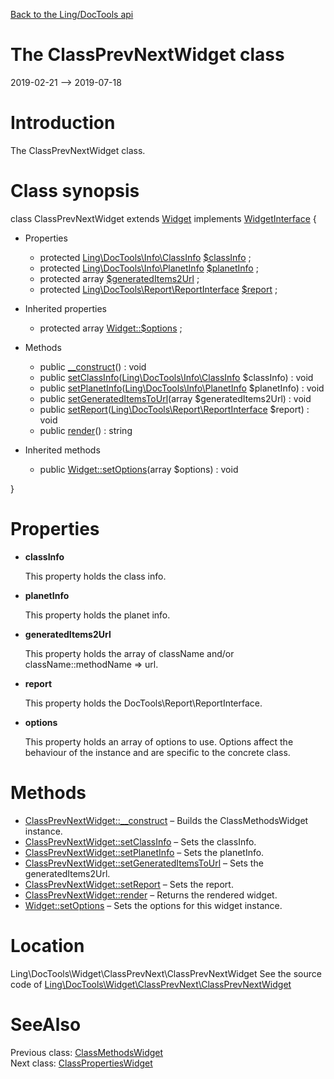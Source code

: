 [Back to the Ling/DocTools api](https://github.com/lingtalfi/DocTools/blob/master/doc/api/Ling/DocTools.md)



The ClassPrevNextWidget class
================
2019-02-21 --> 2019-07-18






Introduction
============

The ClassPrevNextWidget class.



Class synopsis
==============


class <span class="pl-k">ClassPrevNextWidget</span> extends [Widget](https://github.com/lingtalfi/DocTools/blob/master/doc/api/Ling/DocTools/Widget/Widget.md) implements [WidgetInterface](https://github.com/lingtalfi/DocTools/blob/master/doc/api/Ling/DocTools/Widget/WidgetInterface.md) {

- Properties
    - protected [Ling\DocTools\Info\ClassInfo](https://github.com/lingtalfi/DocTools/blob/master/doc/api/Ling/DocTools/Info/ClassInfo.md) [$classInfo](#property-classInfo) ;
    - protected [Ling\DocTools\Info\PlanetInfo](https://github.com/lingtalfi/DocTools/blob/master/doc/api/Ling/DocTools/Info/PlanetInfo.md) [$planetInfo](#property-planetInfo) ;
    - protected array [$generatedItems2Url](#property-generatedItems2Url) ;
    - protected [Ling\DocTools\Report\ReportInterface](https://github.com/lingtalfi/DocTools/blob/master/doc/api/Ling/DocTools/Report/ReportInterface.md) [$report](#property-report) ;

- Inherited properties
    - protected array [Widget::$options](#property-options) ;

- Methods
    - public [__construct](https://github.com/lingtalfi/DocTools/blob/master/doc/api/Ling/DocTools/Widget/ClassPrevNext/ClassPrevNextWidget/__construct.md)() : void
    - public [setClassInfo](https://github.com/lingtalfi/DocTools/blob/master/doc/api/Ling/DocTools/Widget/ClassPrevNext/ClassPrevNextWidget/setClassInfo.md)([Ling\DocTools\Info\ClassInfo](https://github.com/lingtalfi/DocTools/blob/master/doc/api/Ling/DocTools/Info/ClassInfo.md) $classInfo) : void
    - public [setPlanetInfo](https://github.com/lingtalfi/DocTools/blob/master/doc/api/Ling/DocTools/Widget/ClassPrevNext/ClassPrevNextWidget/setPlanetInfo.md)([Ling\DocTools\Info\PlanetInfo](https://github.com/lingtalfi/DocTools/blob/master/doc/api/Ling/DocTools/Info/PlanetInfo.md) $planetInfo) : void
    - public [setGeneratedItemsToUrl](https://github.com/lingtalfi/DocTools/blob/master/doc/api/Ling/DocTools/Widget/ClassPrevNext/ClassPrevNextWidget/setGeneratedItemsToUrl.md)(array $generatedItems2Url) : void
    - public [setReport](https://github.com/lingtalfi/DocTools/blob/master/doc/api/Ling/DocTools/Widget/ClassPrevNext/ClassPrevNextWidget/setReport.md)([Ling\DocTools\Report\ReportInterface](https://github.com/lingtalfi/DocTools/blob/master/doc/api/Ling/DocTools/Report/ReportInterface.md) $report) : void
    - public [render](https://github.com/lingtalfi/DocTools/blob/master/doc/api/Ling/DocTools/Widget/ClassPrevNext/ClassPrevNextWidget/render.md)() : string

- Inherited methods
    - public [Widget::setOptions](https://github.com/lingtalfi/DocTools/blob/master/doc/api/Ling/DocTools/Widget/Widget/setOptions.md)(array $options) : void

}




Properties
=============

- <span id="property-classInfo"><b>classInfo</b></span>

    This property holds the class info.
    
    

- <span id="property-planetInfo"><b>planetInfo</b></span>

    This property holds the planet info.
    
    

- <span id="property-generatedItems2Url"><b>generatedItems2Url</b></span>

    This property holds the array of className and/or className::methodName => url.
    
    

- <span id="property-report"><b>report</b></span>

    This property holds the DocTools\Report\ReportInterface.
    
    

- <span id="property-options"><b>options</b></span>

    This property holds an array of options to use. Options affect the behaviour of the instance and
    are specific to the concrete class.
    
    



Methods
==============

- [ClassPrevNextWidget::__construct](https://github.com/lingtalfi/DocTools/blob/master/doc/api/Ling/DocTools/Widget/ClassPrevNext/ClassPrevNextWidget/__construct.md) &ndash; Builds the ClassMethodsWidget instance.
- [ClassPrevNextWidget::setClassInfo](https://github.com/lingtalfi/DocTools/blob/master/doc/api/Ling/DocTools/Widget/ClassPrevNext/ClassPrevNextWidget/setClassInfo.md) &ndash; Sets the classInfo.
- [ClassPrevNextWidget::setPlanetInfo](https://github.com/lingtalfi/DocTools/blob/master/doc/api/Ling/DocTools/Widget/ClassPrevNext/ClassPrevNextWidget/setPlanetInfo.md) &ndash; Sets the planetInfo.
- [ClassPrevNextWidget::setGeneratedItemsToUrl](https://github.com/lingtalfi/DocTools/blob/master/doc/api/Ling/DocTools/Widget/ClassPrevNext/ClassPrevNextWidget/setGeneratedItemsToUrl.md) &ndash; Sets the generatedItems2Url.
- [ClassPrevNextWidget::setReport](https://github.com/lingtalfi/DocTools/blob/master/doc/api/Ling/DocTools/Widget/ClassPrevNext/ClassPrevNextWidget/setReport.md) &ndash; Sets the report.
- [ClassPrevNextWidget::render](https://github.com/lingtalfi/DocTools/blob/master/doc/api/Ling/DocTools/Widget/ClassPrevNext/ClassPrevNextWidget/render.md) &ndash; Returns the rendered widget.
- [Widget::setOptions](https://github.com/lingtalfi/DocTools/blob/master/doc/api/Ling/DocTools/Widget/Widget/setOptions.md) &ndash; Sets the options for this widget instance.





Location
=============
Ling\DocTools\Widget\ClassPrevNext\ClassPrevNextWidget
See the source code of [Ling\DocTools\Widget\ClassPrevNext\ClassPrevNextWidget](https://github.com/lingtalfi/DocTools/blob/master/Widget/ClassPrevNext/ClassPrevNextWidget.php)



SeeAlso
==============
Previous class: [ClassMethodsWidget](https://github.com/lingtalfi/DocTools/blob/master/doc/api/Ling/DocTools/Widget/ClassMethods/ClassMethodsWidget.md)<br>Next class: [ClassPropertiesWidget](https://github.com/lingtalfi/DocTools/blob/master/doc/api/Ling/DocTools/Widget/ClassProperties/ClassPropertiesWidget.md)<br>

